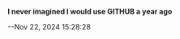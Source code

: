 **I never imagined I would use GITHUB a year ago**

--Nov 22, 2024 15:28:28

<!---
Garnetwen/Garnetwen is a ✨ special ✨ repository because its `README.md` (this file) appears on your GitHub profile.
You can click the Preview link to take a look at your changes.
--->
